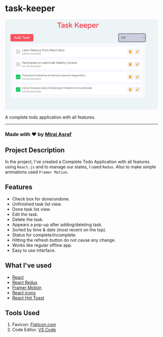# task-keeper
![React Todo App](./banner.jpg)

A complete todo application with all features.

<!-- **live demo: [https://wc-react-todo-app.netlify.app/](https://wc-react-todo-app.netlify.app/)** -->


---

### Made with ❤️ by [Miraj Asraf](https://www.linkedin.com/in/miraj-asraf-2b3087189/)

## Project Description

In the project, I've created a Complete Todo Application with all features using `React.js` and to manage our states, I used `Redux`. Also to make simple animations used `Framer Motion`.

## Features
* Check box for done/undone.
* Unfinished task list view.
* Done task list view.
* Edit the task.
* Delete the task.
* Appears a pop-up after adding/deleting task.
* Sorted by time & date (most recent on the top).
* Status for complete/incomplete.
* Hitting the refresh button do not cause any change.
* Works like regular offline app.
* Easy to use interface.

## What I've used

- [React](https://reactjs.org/)
- [React Redux](https://redux.js.org/)
- [Framer Motion](https://framer.com/motion/)
- [React icons](https://react-icons.netlify.com/)
- [React Hot Toast](https://react-hot-toast.com/)

## Tools Used

1. Favicon: [Flaticon.com](https://www.flaticon.com/)
1. Code Editor: [VS Code](https://code.visualstudio.com/)

